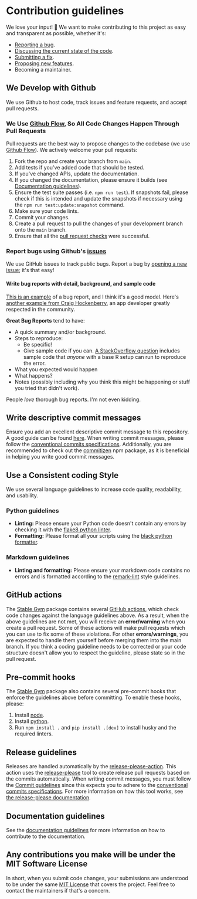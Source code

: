 # Contribution guidelines

We love your input! 🚀 We want to make contributing to this project as easy and transparent as possible, whether it's:

*   [Reporting a bug](https://github.com/rickstaa/stable-gym/issues).
*   [Discussing the current state of the code](https://github.com/rickstaa/stable-gym/discussions).
*   [Submitting a fix](https://github.com/rickstaa/stable-gym/pulls).
*   [Proposing new features](https://github.com/rickstaa/stable-gym/issues).
*   Becoming a maintainer.

## We Develop with Github

We use Github to host code, track issues and feature requests, and accept pull requests.

### We Use [Github Flow](https://guides.github.com/introduction/flow/index.html), So All Code Changes Happen Through Pull Requests

Pull requests are the best way to propose changes to the codebase (we use [Github Flow](https://docs.github.com/en/get-started/quickstart/github-flow)). We actively welcome your pull requests:

1.  Fork the repo and create your branch from `main`.
2.  Add tests if you've added code that should be tested.
3.  If you've changed APIs, update the documentation.
4.  If you changed the documentation, please ensure it builds (see [Documentation guidelines](#documentation-guidelines)).
5.  Ensure the test suite passes (i.e. `npm run test`). If snapshots fail, please check if this is intended and update the snapshots if necessary using the `npm run test:update:snapshot` command.
6.  Make sure your code lints.
7.  Commit your changes.
8.  Create a pull request to pull the changes of your development branch onto the `main` branch.
9.  Ensure that all the [pull request checks](https://github.com/rickstaa/stable-gym/actions) were successful.

### Report bugs using Github's [issues](https://github.com/rickstaa/stable-gym/issues)

We use GitHub issues to track public bugs. Report a bug by [opening a new issue](https://github.com/rickstaa/stable-gym/issues/new/choose); it's that easy!

#### Write bug reports with detail, background, and sample code

[This is an example](http://stackoverflow.com/q/12488905/180626) of a bug report, and I think it's a good model. Here's [another example from Craig Hockenberry](http://www.openradar.me/11905408), an app developer greatly respected in the community.

**Great Bug Reports** tend to have:

*   A quick summary and/or background.
*   Steps to reproduce:
    *   Be specific!
    *   Give sample code if you can. [A StackOverflow question](http://stackoverflow.com/q/12488905/180626) includes sample code that *anyone* with a base R setup can run to reproduce the error.
*   What you expected would happen
*   What happens?
*   Notes (possibly including why you think this might be happening or stuff you tried that didn't work).

People *love* thorough bug reports. I'm not even kidding.

## Write descriptive commit messages

Ensure you add an excellent descriptive commit message to this repository. A good guide can be found [here](https://www.conventionalcommits.org/en/v1.0.0/). When writing commit messages, please follow the [conventional commits specifications](https://www.conventionalcommits.org/en/v1.0.0/). Additionally, you are recommended to check out the [commitizen](https://github.com/commitizen/cz-cli) npm package, as it is beneficial in helping you write good commit messages.

## Use a Consistent coding Style

We use several language guidelines to increase code quality, readability, and usability.

### Python guidelines

*   **Linting:** Please ensure your Python code doesn't contain any errors by checking it with the [flake8 python linter](https://flake8.pycqa.org/en/latest/).
*   **Formatting:** Please format all your scripts using the [black python formatter](https://github.com/psf/black).

### Markdown guidelines

*   **Linting and formatting:** Please ensure your markdown code contains no errors and is formatted according to the [remark-lint](https://github.com/remarkjs/remark-lint) style guidelines.

## GitHub actions

The [Stable Gym](https://github.com/rickstaa/stable-gym) package contains several [GitHub actions](https://github.com/rickstaa/stable-gym/actions), which check code changes against the language guidelines above. As a result, when the above guidelines are not met, you will receive an **error/warning** when you create a pull request. Some of these actions will make pull requests which you can use to fix some of these violations. For other **errors/warnings**, you are expected to handle them yourself before merging them into the main branch. If you think a coding guideline needs to be corrected or your code structure doesn't allow you to respect the guideline, please state so in the pull request.

## Pre-commit hooks

The [Stable Gym](https://github.com/rickstaa/stable-gym) package also contains several pre-commit hooks that enforce the guidelines above before committing. To enable these hooks, please:

1.  Install [node](https://nodejs.org/en/download/package-manager).
2.  Install [python](https://www.python.org/downloads).
3.  Run `npm install .` and `pip install .[dev]` to install husky and the required linters.

## Release guidelines

Releases are handled automatically by the [release-please-action](https://github.com/google-github-actions/release-please-action). This action uses the [release-please](https://github.com/googleapis/release-please) tool to create release pull requests based on the commits automatically. When writing commit messages, you must follow the [Commit guidelines](#Write-descriptive-commit-messages) since this expects you to adhere to the [conventional commits specifications](https://www.conventionalcommits.org/en/v1.0.0/). For more information on how this tool works, see [the release-please documentation](https://github.com/googleapis/release-please).

## Documentation guidelines

See the [documentation guidelines](https://rickstaa.dev/stable-gym/dev/doc_dev.html) for more information on how to contribute to the documentation.

## Any contributions you make will be under the MIT Software License

In short, when you submit code changes, your submissions are understood to be under the same [MIT License](http://choosealicense.com/licenses/mit/) that covers the project. Feel free to contact the maintainers if that's a concern.
